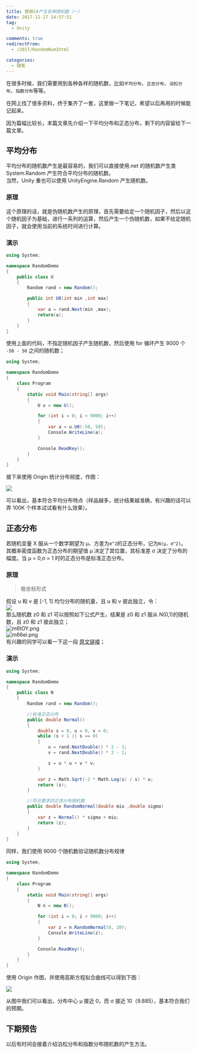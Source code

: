 ```yaml
---
title: 使用C#产生各种随机数（一）
date: 2017-12-17 14:57:51
tag:
  - Unity

comments: true
redirectFrom:
  - /2017/RandomNum1html

categories:
  - 随笔
---
```


在很多时候，我们需要用到各种各样的随机数，比如`平均分布`、`正态分布`、`泊松分布`、`指数分布`等等。

在网上找了很多资料，终于集齐了一套，这里做一下笔记，希望以后再用的时候能记起来。

<!-- more -->

因为篇幅比较长，本篇文章先介绍一下平均分布和正态分布，剩下的内容留给下一篇文章。

## 平均分布

平均分布的随机数产生是最容易的，我们可以直接使用.net 的随机数产生类 System.Random 产生符合平均分布的随机数。  
当然，Unity 重也可以使用 UnityEngine.Random 产生随机数。

### 原理

这个原理的话，就是伪随机数产生的原理，首先需要给定一个随机因子，然后以这个随机因子为基础，进行一系列的运算，然后产生一个伪随机数，如果不给定随机因子，就会使用当前的系统时间进行计算。

### 演示

```cs
using System;

namespace RandomDemo
{
    public class U
    {
        Random rand = new Random();

        public int U0(int min ,int max)
        {
            var a = rand.Next(min ,max);
            return(a);
        }
    }
}
```

使用上面的代码，不指定随机因子产生随机数，然后使用 for 循环产生 9000 个 `-50 - 50` 之间的随机数；

```cs
using System;

namespace RandomDemo
{
    class Program
    {
        static void Main(string[] args)
        {
            U u = new U();

            for (int i = 0; i < 9000; i++)
            {
                var a = u.U0(-50, 50);
                Console.WriteLine(a);
            }

            Console.ReadKey();
        }
    }
}
```

接下来使用 Origin 统计分布频度，作图：

![](https://s1.ax2x.com/2017/12/17/mtFza.png)

可以看出，基本符合平均分布特点（样品越多，统计结果越准确，有兴趣的话可以弄 100K 个样本试试看有什么效果）。

## 正态分布

若随机变量 X 服从一个数学期望为 μ、方差为`σ^2`的正态分布，记为`N(μ，σ^2)`。其概率密度函数为正态分布的期望值 μ 决定了其位置，其标准差 σ 决定了分布的幅度。当 μ = 0,σ = 1 时的正态分布是标准正态分布。

### 原理

> 极坐标形式

假设 u 和 v 是 [-1, 1] 均匀分布的随机量，且 u 和 v 彼此独立，令：  
![](https://s1.ax2x.com/2017/12/17/m6A5r.png)  
那么随机数 z0 和 z1 可以按照如下公式产生，结果是 z0 和 z1 服从 N(0,1)的随机数，且 z0 和 z1 彼此独立；  
![m6tOY.png](https://s1.ax2x.com/2017/12/17/m6tOY.png)  
![m66ei.png](https://s1.ax2x.com/2017/12/17/m66ei.png)  
有兴趣的同学可以看一下这一段 [原文链接](https://en.wikipedia.org/wiki/Box%E2%80%93Muller_transform)；

### 演示

```cs
using System;

namespace RandomDemo
{
    public class N
    {
        Random rand = new Random();

        //标准正态分布
        public double Normal()
        {
            double s = 0, u = 0, v = 0;
            while (s > 1 || s == 0)
            {
                u = rand.NextDouble() * 2 - 1;
                v = rand.NextDouble() * 2 - 1;

                s = u * u + v * v;
            }

            var z = Math.Sqrt(-2 * Math.Log(s) / s) * u;
            return (z);
        }

        //符合要求的正态分布随机数
        public double RandomNormal(double miu ,double sigma)
        {
            var z = Normal() * sigma + miu;
            return (z);
        }
    }
}
```

同样，我们使用 9000 个随机数验证随机数分布规律

```cs
using System;

namespace RandomDemo
{
    class Program
    {
        static void Main(string[] args)
        {
            N n = new N();

            for (int i = 0; i < 9000; i++)
            {
                var z = n.RandomNormal(0, 10);
                Console.WriteLine(z);
            }

            Console.ReadKey();
        }
    }
}
```

使用 Origin 作图，并使用高斯方程拟合曲线可以得到下图：

![](https://s1.ax2x.com/2017/12/17/m6iJ6.png)

从图中我们可以看出，分布中心 μ 接近 0，而 σ 接近 10（9.885），基本符合我们的预期。

## 下期预告

以后有时间会接着介绍泊松分布和指数分布随机数的产生方法。
